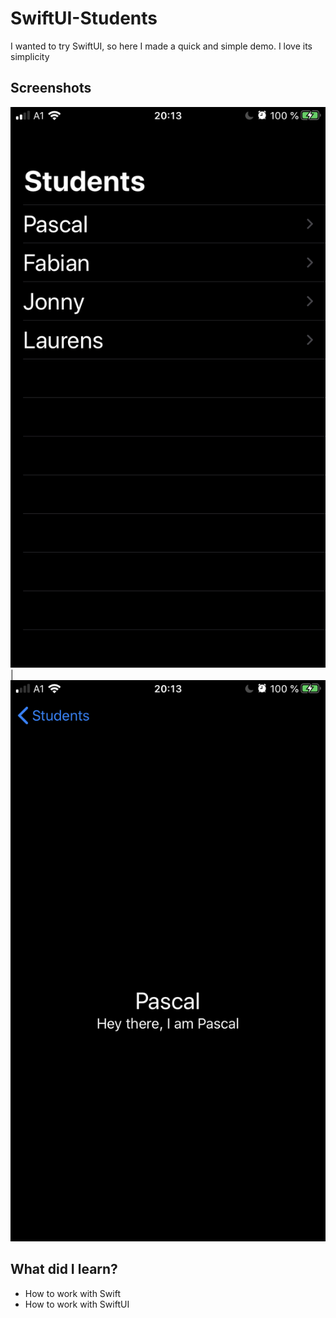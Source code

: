 # SwiftUI-Students
 I wanted to try SwiftUI, so here I made a quick and simple demo. I love its simplicity

## Screenshots
![](https://raw.githubusercontent.com/Gebes/SwiftUI-Students/master/Screenshots/img1.jpeg)  |  ![](https://raw.githubusercontent.com/Gebes/SwiftUI-Students/master/Screenshots/img2.PNG)

## What did I learn?
 * How to work with Swift
 * How to work with SwiftUI
